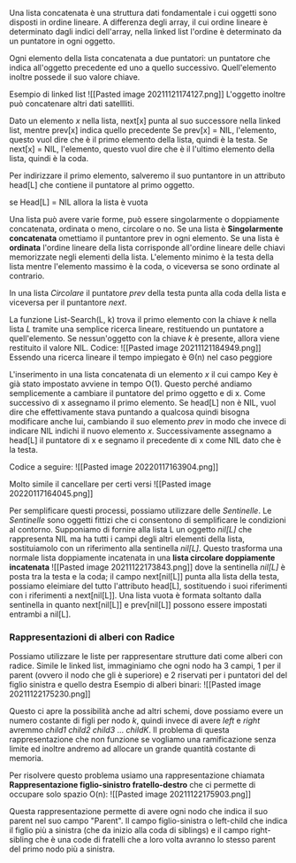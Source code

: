 Una lista concatenata è una struttura dati fondamentale i cui oggetti sono disposti in ordine lineare.
A differenza degli array, il cui ordine lineare è determinato dagli indici dell'array, nella linked list l'ordine è determinato da un puntatore in ogni oggetto.

Ogni elemento della lista concatenata a due puntatori: un puntatore che indica all'oggetto precedente ed uno a quello successivo. Quell'elemento inoltre possede il suo valore chiave.

Esempio di linked list
![[Pasted image 20211121174127.png]]
L'oggetto inoltre può concatenare altri dati satellliti.

Dato un elemento *x* nella lista, next[x] punta al suo successore nella linked list, mentre prev[x] indica quello precedente
Se prev[x] = NIL, l'elemento, questo vuol dire che è il primo elemento della lista, quindi è la testa.
Se next[x] = NIL, l'elemento, questo vuol dire che è il l'ultimo elemento della lista, quindi è la coda.

Per indirizzare il primo elemento, salveremo il suo puntantore in un attributo head[L] che contiene il puntatore al primo oggetto.

se Head[L] = NIL allora la lista è vuota

Una lista può avere varie forme, può essere singolarmente o doppiamente concatenata, ordinata o meno, circolare o no.
Se una lista è **Singolarmente concatenata** omettiamo il puntantore prev in ogni elemento.
Se una lista è **ordinata** l'ordine lineare della lista corrisponde all'ordine lineare delle chiavi memorizzate negli elementi della lista. 
L'elemento minimo è la testa della lista mentre l'elemento massimo è la coda, o viceversa se sono ordinate al contrario.

In una lista *Circolare* il puntatore *prev* della testa punta alla coda della lista e viceversa per il puntantore *next*.

La funzione List-Search(L, k) trova il primo elemento con la chiave *k* nella lista *L* tramite una semplice ricerca lineare, restituendo un puntatore a quell'elemento.
Se nessun'oggetto con la chiave *k* è presente, allora viene restituito il valore NIL.
Codice:
![[Pasted image 20211121184949.png]]
Essendo una ricerca lineare il tempo impiegato è Θ(n) nel caso peggiore

L'inserimento in una lista concatenata di un elemento *x* il cui campo Key è già stato impostato avviene in tempo O(1). Questo perché andiamo semplicemente a cambiare il puntatore del primo oggetto e di x. 
Come successivo di x assegnamo il primo elemento.
Se head[L] non è NIL, vuol dire che effettivamente stava puntando a qualcosa quindi bisogna modificare anche lui, cambiando il suo elemento *prev* in modo che invece di indicare NIL indichi il nuovo elemento *x*. Successivamente assegnamo a head[L] il puntatore di x e segnamo il precedente di x come NIL dato che è la testa.

Codice a seguire:
![[Pasted image 20220117163904.png]]

Molto simile il cancellare per certi versi
![[Pasted image 20220117164045.png]]

Per semplificare questi processi, possiamo utilizzare delle *Sentinelle*.
Le *Sentinelle* sono oggetti fittizi che ci consentono di semplificare le condizioni al contorno.
Supponiamo di fornire alla lista L un oggetto *nil[L]* che rappresenta NIL ma ha tutti i campi degli altri elementi della lista, sostituiamolo con un riferimento alla sentinella *nil[L]*.
Questo trasforma una normale lista doppiamente incatenata in una **lista circolare doppiamente incatenata**
![[Pasted image 20211122173843.png]]
dove la sentinella *nil[L]* è posta tra la testa e la coda; il campo next[nil[L]] punta alla lista della testa, possiamo eleimiare del tutto l'attributo head[L], sostituendo i suoi riferimenti con i riferimenti a next[nil[L]]. Una lista vuota è formata soltanto dalla sentinella in quanto next[nil[L]] e prev[nil[L]] possono essere impostati entrambi a nil[L].

### Rappresentazioni di alberi con Radice

Possiamo utilizzare le liste per rappresentare strutture dati come alberi con radice.
Simile le linked list, immaginiamo che ogni nodo ha 3 campi, 1 per il parent (ovvero il nodo che gli è superiore) e 2 riservati per i puntatori del del figlio sinistra e quello destra
Esempio di alberi binari:
![[Pasted image 20211122175230.png]]

Questo ci apre la possibilità anche ad altri schemi, dove possiamo evere un numero costante di figli per nodo *k*, quindi invece di avere *left* e *right* avremmo *child1* *child2* *child3* ... *childK*.
Il problema di questa rappresentazione che non funzione se vogliamo una ramificazione senza limite ed inoltre andremo ad allocare un grande quantità costante di memoria.

Per risolvere questo problema usiamo una rappresentazione chiamata **Rappresentazione figlio-sinistro fratello-destro** che ci permette di occupare solo spazio O(n):
![[Pasted image 20211122175903.png]]

Questa rappresentazione permette di avere ogni nodo che indica il suo parent nel suo campo "Parent". Il campo figlio-sinistra o left-child che indica il figlio più a sinistra (che da inizio alla coda di siblings) e il campo right-sibling che è una code di fratelli che a loro volta avranno lo stesso parent del primo nodo più a sinistra.